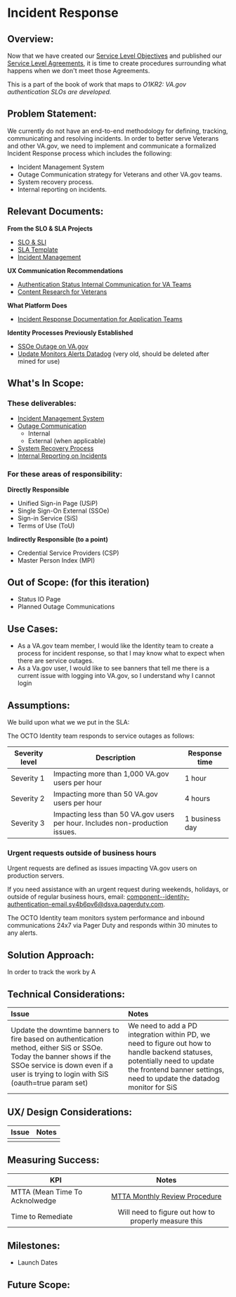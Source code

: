 # Incident Response 

## Overview: 
Now that we have created our [Service Level Objectives](https://github.com/department-of-veterans-affairs/va.gov-team/blob/master/products/identity/Products/Login%20SLO/SLIs_and_SLOs.md) and published our [Service Level Agreements](https://github.com/department-of-veterans-affairs/va.gov-team/blob/master/products/identity/SLA/identity_SLA_template.md), it is time to create procedures surrounding what happens when we don't meet those Agreements.

This is a part of the book of work that maps to _O1KR2: VA.gov authentication SLOs are developed._


## Problem Statement: 
We currently do not have an end-to-end methodology for defining, tracking, communicating and resolving incidents. In order to better serve Veterans and other VA.gov, we need to implement and communicate a formalized Incident Response process which includes the following:
* Incident Management System
* Outage Communication strategy for Veterans and other VA.gov teams.
* System recovery process.
* Internal reporting on incidents.

## Relevant Documents:
**From the SLO & SLA Projects**
- [SLO & SLI](https://github.com/department-of-veterans-affairs/va.gov-team/blob/master/products/identity/Products/Login%20SLO/SLIs_and_SLOs.md)
- [SLA Template](https://github.com/department-of-veterans-affairs/va.gov-team/blob/master/products/identity/SLA/identity_SLA_template.md)
- [Incident Management](https://github.com/department-of-veterans-affairs/va.gov-team/blob/master/products/identity/SLA/Incident%20Management.md)

**UX Communication Recommendations**
- [Authentication Status Internal Communication for VA Teams](https://github.com/department-of-veterans-affairs/va.gov-team/blob/master/products/identity/Research/2024-03%20Service%20Level%20Objectives/Content-research-internal-teams.md)
- [Content Research for Veterans](https://github.com/department-of-veterans-affairs/va.gov-team/blob/master/products/identity/Research/2024-03%20Service%20Level%20Objectives/Content%20research%20for%20Veterans.md)

**What Platform Does**
- [Incident Response Documentation for Application Teams](https://depo-platform-documentation.scrollhelp.site/developer-docs/incident-response-documentation-for-application-te)

**Identity Processes Previously Established**
- [SSOe Outage on VA.gov](https://github.com/department-of-veterans-affairs/va.gov-team/blob/master/products/identity/Policies%20and%20Procedures/SSOe_Outage_Response.md)
- [Update Monitors Alerts Datadog](https://github.com/department-of-veterans-affairs/va.gov-team/blob/master/products/identity/Troubleshooting_logging/Monitoring%20and%20Alerting/Monitors_Alerts_Datadog.md) (very old, should be deleted after mined for use)

## What's In Scope: 
### These deliverables:
* [Incident Management System](https://github.com/department-of-veterans-affairs/va.gov-team/blob/master/products/identity/Incident%20Response/Incident%20Management%20System.md)
* [Outage Communication](https://github.com/department-of-veterans-affairs/va.gov-team/blob/master/products/identity/Incident%20Response/Outage%20Communication.md)
  * Internal
  * External (when applicable)
* [System Recovery Process](https://github.com/department-of-veterans-affairs/va.gov-team/blob/master/products/identity/Incident%20Response/System%20Recovery%20Process.md)
* [Internal Reporting on Incidents](https://github.com/department-of-veterans-affairs/va.gov-team/blob/master/products/identity/Incident%20Response/Internal%20Reporting.md)

### For these areas of responsibility:
**Directly Responsible**
- Unified Sign-in Page (USiP)
- Single Sign-On External (SSOe)
- Sign-in Service (SiS)
- Terms of Use (ToU)

**Indirectly Responsible (to a point)**
- Credential Service Providers (CSP)
- Master Person Index (MPI)

  
## Out of Scope: (for this iteration)
* Status IO Page
* Planned Outage Communications

## Use Cases:
* As a VA.gov team member, I would like the Identity team to create a process for incident response, so that I may know what to expect when there are service outages.
* As a Va.gov user, I would like to see banners that tell me there is a current issue with logging into VA.gov, so I understand why I cannot login


## Assumptions:
We build upon what we we put in the SLA:

The OCTO Identity team responds to service outages as follows:

| Severity level | Description | Response time |
| --- | --- | --- |
| Severity 1 | Impacting more than 1,000 VA.gov users per hour | 1 hour |
| Severity 2 | Impacting more than 50 VA.gov users per hour | 4 hours |
| Severity 3 | Impacting less than 50 VA.gov users per hour. Includes non-production issues. | 1 business day |

### Urgent requests outside of business hours

Urgent requests are defined as issues impacting VA.gov users on production servers.

If you need assistance with an urgent request during weekends, holidays, or outside of regular business hours, email: [component--identity-authentication-email.sy4b6pv6@dsva.pagerduty.com](mailto:component--identity-authentication-email.sy4b6pv6@dsva.pagerduty.com).

The OCTO Identity team monitors system performance and inbound communications 24x7 via Pager Duty and responds within 30 minutes to any alerts.

## Solution Approach: 
In order to track the work by A
  
## Technical Considerations:
| Issue         | Notes         | 
| :------------- |:-------------| 
| Update the downtime banners to fire based on authentication method, either SiS or SSOe. Today the banner shows if the SSOe service is down even if a user is trying to login with SiS (oauth=true param set)| We need to add a PD integration within PD, we need to figure out how to handle backend statuses, potentially need to update the frontend banner settings, need to update the datadog monitor for SiS              |

## UX/ Design Considerations:
| Issue         | Notes         | 
| ------------- |:-------------:| 
|  |               |

## Measuring Success:
| KPI           | Notes         | 
| ------------- |:-------------:| 
| MTTA (Mean Time To Acknolwedge |  [MTTA Monthly Review Procedure](https://github.com/department-of-veterans-affairs/va.gov-team/blob/master/products/identity/SLA/Reports/MTTA_Instructions.md)             |
| Time to Remediate | Will need to figure out how to properly measure this | 


## Milestones:
* Launch Dates


## Future Scope:


